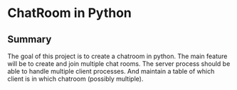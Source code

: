 # ChatRoom in Python

## Summary

The goal of this project is to create a chatroom in python. The main feature will be to create and join multiple chat rooms. The server process should be able to handle multiple client processes. And maintain a table of which client is in which chatroom (possibly multiple).
